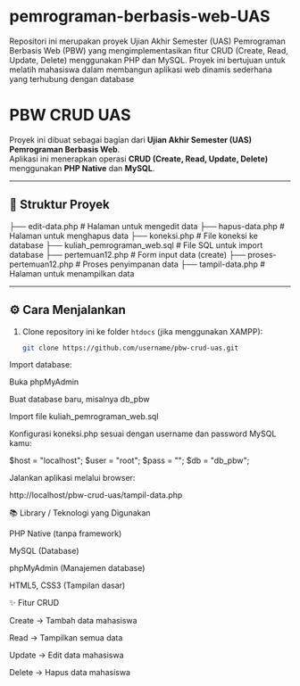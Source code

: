 # pemrograman-berbasis-web-UAS
Repositori ini merupakan proyek Ujian Akhir Semester (UAS) Pemrograman Berbasis Web (PBW) yang mengimplementasikan fitur CRUD (Create, Read, Update, Delete) menggunakan PHP dan MySQL. Proyek ini bertujuan untuk melatih mahasiswa dalam membangun aplikasi web dinamis sederhana yang terhubung dengan database
# PBW CRUD UAS

Proyek ini dibuat sebagai bagian dari **Ujian Akhir Semester (UAS) Pemrograman Berbasis Web**.  
Aplikasi ini menerapkan operasi **CRUD (Create, Read, Update, Delete)** menggunakan **PHP Native** dan **MySQL**.

---

## 📂 Struktur Proyek
├── edit-data.php # Halaman untuk mengedit data
├── hapus-data.php # Halaman untuk menghapus data
├── koneksi.php # File koneksi ke database
├── kuliah_pemrograman_web.sql # File SQL untuk import database
├── pertemuan12.php # Form input data (create)
├── proses-pertemuan12.php # Proses penyimpanan data
├── tampil-data.php # Halaman untuk menampilkan data


---

## ⚙️ Cara Menjalankan
1. Clone repository ini ke folder `htdocs` (jika menggunakan XAMPP):
   ```bash
   git clone https://github.com/username/pbw-crud-uas.git


Import database:

Buka phpMyAdmin

Buat database baru, misalnya db_pbw

Import file kuliah_pemrograman_web.sql

Konfigurasi koneksi.php sesuai dengan username dan password MySQL kamu:

$host = "localhost";
$user = "root";
$pass = "";
$db   = "db_pbw";


Jalankan aplikasi melalui browser:

http://localhost/pbw-crud-uas/tampil-data.php

📚 Library / Teknologi yang Digunakan

PHP Native (tanpa framework)

MySQL (Database)

phpMyAdmin (Manajemen database)

HTML5, CSS3 (Tampilan dasar)

✨ Fitur CRUD

Create → Tambah data mahasiswa

Read → Tampilkan semua data

Update → Edit data mahasiswa

Delete → Hapus data mahasiswa
